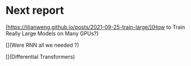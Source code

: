 # Next report

[https://lilianweng.github.io/posts/2021-09-25-train-large/](How to Train Really Large Models on Many GPUs?)

[](Were RNN all we needed ?)

[](Differential Transformers)
